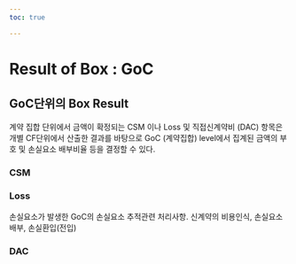 ```yaml
---
toc: true

---
```

# Result of Box : GoC

## GoC단위의 Box Result

계약 집합 단위에서 금액이 확정되는 CSM 이나 Loss 및 직접신계약비 (DAC) 항목은 개별 CF단위에서 산출한 결과를 바탕으로 GoC (계약집합) level에서 집계된 금액의 부호 및 손실요소 배부비율 등을 결정할 수 있다.&#x20;

### CSM

### Loss

손실요소가 발생한 GoC의 손실요소 추적관련 처리사항. 신계약의 비용인식,  손실요소 배부, 손실환입(전입)

### DAC&#x20;

